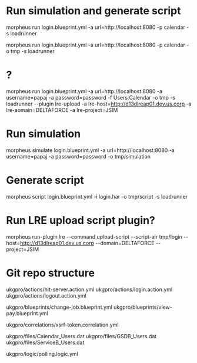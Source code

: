# Run simulation and generate script
morpheus run login.blueprint.yml -a url=http://localhost:8080 -p calendar -s loadrunner

morpheus run login.blueprint.yml -a url=http://localhost:8080 -p calendar -o tmp -s loadrunner

# ? 
morpheus run login.blueprint.yml -a url=http://localhost:8080 -a username=papaj -a password=password -f Users:Calendar -o tmp -s loadrunner --plugin lre-upload -a lre-host=http://d13dlreap01.dev.us.corp -a lre-aomain=DELTAFORCE -a lre-project=JSIM

# Run simulation
morpheus simulate login.blueprint.yml -a url=http://localhost:8080 -a username=papaj -a password=password -o tmp/simulation

# Generate script
morpheus script login.blueprint.yml -i login.har -o tmp/script -s loadrunner

# Run LRE upload script plugin?
morpheus run-plugin lre --command upload-script --script-air tmp/login --host=http://d13dlreap01.dev.us.corp --domain=DELTAFORCE --project=JSIM

# Git repo structure
ukgpro/actions/hit-server.action.yml
ukgpro/actions/login.action.yml
ukgpro/actions/logout.action.yml

ukgpro/blueprints/change-job.blueprint.yml
ukgpro/blueprints/view-pay.blueprint.yml

ukgpro/correlations/xsrf-token.correlation.yml

ukgpro/files/Calendar_Users.dat
ukgpro/files/GSDB_Users.dat
ukgpro/files/ServiceB_Users.dat

ukgpro/logic/polling.logic.yml